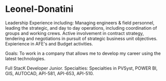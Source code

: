 # Leonel-Donatini

Leadership Experience including:
Managing engineers & field personnel, leading the strategic, and day to day operations, including coordination of groups and working crews.
Active involvement in contract strategy, tendering and negotiations in pursuit of strategic business unit objectives.
Expierience in AFE's and Budget activities. 

Goals:
To work in a company that allows me to develop my career using the latest technologies.

Full StacK Developer Junior. 
Specialties: Specialties in PVSyst, POWER BI, GIS, AUTOCAD, API-581, API-653, API-510.
